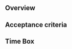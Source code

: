## Overview

<!---
Describe why this tech spike is required
Describe what has triggered this tech spike
-->

## Acceptance criteria

<!---
Describe what is the desired outcome
Describe the understanding that is expected to be gained
Indicate where the findings should be documented if outside the scope of this issue
-->

## Time Box

<!---
Indicate the time that will be spent in this spike
-->

